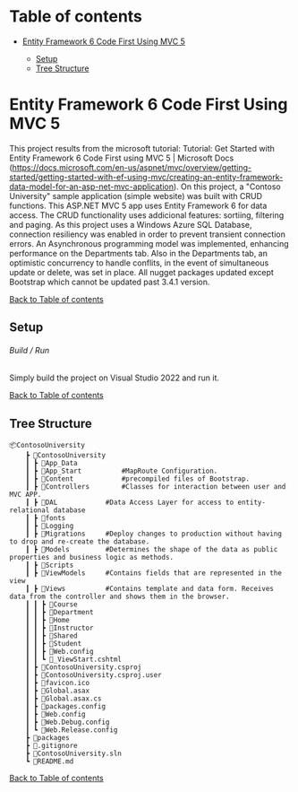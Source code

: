 # <a name="top">Table of contents 

* [Entity Framework 6 Code First Using MVC 5](#description)

	* [Setup](#setup)
	* [Tree Structure](#structure)

# <a name="description">Entity Framework 6 Code First Using MVC 5

This project results from the microsoft tutorial: Tutorial: Get Started with Entity Framework 6 Code First using MVC 5 | Microsoft Docs (https://docs.microsoft.com/en-us/aspnet/mvc/overview/getting-started/getting-started-with-ef-using-mvc/creating-an-entity-framework-data-model-for-an-asp-net-mvc-application).
On this project, a "Contoso University" sample application (simple website) was built with CRUD functions.
This ASP.NET MVC 5 app uses Entity Framework 6 for data access. 
The CRUD functionality uses addicional features: sortiing, filtering and paging.
As this project uses a Windows Azure SQL Database, connection resiliency was enabled in order to prevent transient connection errors.
An Asynchronous programming model was implemented, enhancing performance on the Departments tab.
Also in the Departments tab, an optimistic concurrency to handle conflits, in the event of simultaneous update or delete, was set in place.
All nugget packages updated except Bootstrap which cannot be updated past 3.4.1 version.

[Back to Table of contents](#top)


## <a name="setup">Setup

###### Build / Run

Simply build the project on Visual Studio 2022 and run it.

[Back to Table of contents](#top)


## <a name="structure">Tree Structure
	
	📦ContosoUniversity
		┣ 📂ContosoUniversity
		┃ ┣ 📂App_Data
		┃ ┣ 📂App_Start			#MapRoute Configuration.
		┃ ┣ 📂Content			#precompiled files of Bootstrap.
		┃ ┣ 📂Controllers		#Classes for interaction between user and MVC APP.
		┃ ┣ 📂DAL			#Data Access Layer for access to entity-relational database
		┃ ┣ 📂fonts
		┃ ┣ 📂Logging
		┃ ┣ 📂Migrations		#Deploy changes to production without having to drop and re-create the database.
		┃ ┣ 📂Models			#Determines the shape of the data as public properties and business logic as methods.
		┃ ┣ 📂Scripts
		┃ ┣ 📂ViewModels		#Contains fields that are represented in the view				
		┃ ┣ 📂Views			#Contains template and data form. Receives data from the controller and shows them in the browser.				
		┃ ┃ ┣ 📂Course
		┃ ┃ ┣ 📂Department
		┃ ┃ ┣ 📂Home
		┃ ┃ ┣ 📂Instructor
		┃ ┃ ┣ 📂Shared
		┃ ┃ ┣ 📂Student
		┃ ┃ ┣ 📜Web.config
		┃ ┃ ┗ 📜_ViewStart.cshtml
		┃ ┣ 📜ContosoUniversity.csproj
		┃ ┣ 📜ContosoUniversity.csproj.user
		┃ ┣ 📜favicon.ico
		┃ ┣ 📜Global.asax
		┃ ┣ 📜Global.asax.cs
		┃ ┣ 📜packages.config
		┃ ┣ 📜Web.config
		┃ ┣ 📜Web.Debug.config
		┃ ┗ 📜Web.Release.config
		┣ 📂packages
		┣ 📜.gitignore
		┣ 📜ContosoUniversity.sln
		┗ 📜README.md
		
[Back to Table of contents](#top)




